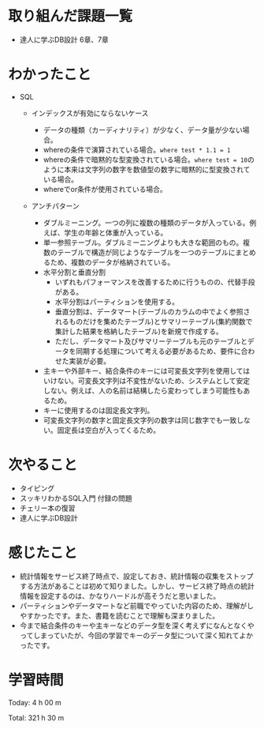 # 取り組んだ課題一覧
- 達人に学ぶDB設計 6章、7章

# わかったこと
- SQL
    - インデックスが有効にならないケース
        - データの種類（カーディナリティ）が少なく、データ量が少ない場合。
        - whereの条件で演算されている場合。`where test * 1.1 = 1`
        - whereの条件で暗黙的な型変換されている場合。`where test = 10`のように本来は文字列の数字を数値型の数字に暗黙的に型変換されている場合。
        - whereでor条件が使用されている場合。

    - アンチパターン
        - ダブルミーニング。一つの列に複数の種類のデータが入っている。例えば、学生の年齢と体重が入っている。
        - 単一参照テーブル。ダブルミーニングよりも大きな範囲のもの。複数のテーブルで構造が同じようなテーブルを一つのテーブルにまとめるため、複数のデータが格納されている。
        - 水平分割と垂直分割
            - いずれもパフォーマンスを改善するために行うものの、代替手段がある。
            - 水平分割はパーティションを使用する。
            - 垂直分割は、データマート(テーブルのカラムの中でよく参照されるものだけを集めたテーブル)とサマリーテーブル(集約関数で集計した結果を格納したテーブル)を新規で作成する。
            - ただし、データマート及びサマリーテーブルも元のテーブルとデータを同期する処理について考える必要があるため、要件に合わせた実装が必要。
        - 主キーや外部キー、結合条件のキーには可変長文字列を使用してはいけない。可変長文字列は不変性がないため、システムとして安定しない。例えば、人の名前は結構したら変わってしまう可能性もあるため。
        - キーに使用するのは固定長文字列。
        - 可変長文字列の数字と固定長文字列の数字は同じ数字でも一致しない。固定長は空白が入ってくるため。

# 次やること
- タイピング
- スッキリわかるSQL入門 付録の問題
- チェリー本の復習
- 達人に学ぶDB設計

# 感じたこと
- 統計情報をサービス終了時点で、設定しておき、統計情報の収集をストップする方法があることは初めて知りました。しかし、サービス終了時点の統計情報を設定するのは、かなりハードルが高そうだと思いました。
- パーティションやデータマートなど前職でやっていた内容のため、理解がしやすかったです。また、書籍を読むことで理解も深まりました。
- 今まで結合条件のキーや主キーなどのデータ型を深く考えずになんとなくやってしまっていたが、今回の学習でキーのデータ型について深く知れてよかったです。

# 学習時間
Today: 4 h 00 m

Total: 321 h 30 m













































